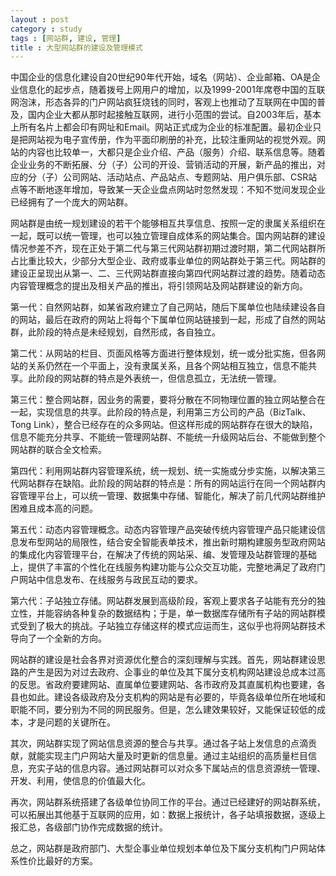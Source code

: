 ```yaml
---
layout : post
category : study
tags : [网站群, 建设, 管理]
title : 大型网站群的建设及管理模式
---
```

  中国企业的信息化建设自20世纪90年代开始，域名（网站）、企业邮箱、OA是企业信息化的起步点，随着拨号上网用户的增加，以及1999-2001年席卷中国的互联网泡沫，形态各异的门户网站疯狂烧钱的同时，客观上也推动了互联网在中国的普及，国内企业大都从那时起接触互联网，进行小范围的尝试。自2003年后，基本上所有名片上都会印有网址和Email。网站正式成为企业的标准配置。最初企业只是把网站视为电子宣传册，作为平面印刷册的补充，比较注重网站的视觉外观。网站的内容也比较单一，大都只是企业介绍、产品（服务）介绍、联系信息等。随着企业业务的不断拓展、分（子）公司的开设、营销活动的开展，新产品的推出，对应的分（子）公司网站、活动站点、产品站点、专题网站、用户俱乐部、CSR站点等不断地逐年增加，导致某一天企业盘点网站时忽然发现：不知不觉间发现企业已经拥有了一个庞大的网站群。

  网站群是由统一规划建设的若干个能够相互共享信息、按照一定的隶属关系组织在一起，既可以统一管理，也可以独立管理自成体系的网站集合。国内网站群的建设情况参差不齐，现在正处于第二代与第三代网站群初期过渡时期，第二代网站群所占比重比较大，少部分大型企业、政府或事业单位的网站群处于第三代。网站群的建设正呈现出从第一、二、三代网站群直接向第四代网站群过渡的趋势。随着动态内容管理概念的提出及相关产品的推出，将引领网站及网站群建设的新方向。

  第一代：自然网站群，如某省政府建立了自己网站，随后下属单位也陆续建设各自的网站，最后在政府的网站上将每个下属单位网站链接到一起，形成了自然的网站群，此阶段的特点是未经规划，自然形成，各自独立。

  第二代：从网站的栏目、页面风格等方面进行整体规划，统一或分批实施，但各网站的关系仍然在一个平面上，没有隶属关系，且各个网站相互独立，信息不能共享。此阶段的网站群的特点是外表统一，但信息孤立，无法统一管理。

  第三代：整合网站群，因业务的需要，要将分散在不同物理位置的独立网站整合在一起，实现信息的共享。此阶段的特点是，利用第三方公司的产品（BizTalk、Tong Link），整合已经存在的众多网站。但这样形成的网站群存在很大的缺陷，信息不能充分共享、不能统一管理网站群、不能统一升级网站后台、不能做到整个网站群的联合全文检索。

  第四代：利用网站群内容管理系统，统一规划、统一实施或分步实施，以解决第三代网站群存在缺陷。此阶段的网站群的特点是：所有的网站运行在同一个网站群内容管理平台上，可以统一管理、数据集中存储、智能化，解决了前几代网站群维护困难且成本高的问题。

  第五代：动态内容管理概念。动态内容管理产品突破传统内容管理产品只能建设信息发布型网站的局限性，结合安全智能表单技术，推出新时期构建服务型政府网站的集成化内容管理平台，在解决了传统的网站采、编、发管理及站群管理的基础上，提供了丰富的个性化在线服务构建功能与公众交互功能，完整地满足了政府门户网站中信息发布、在线服务与政民互动的要求。

  第六代：子站独立存储。网站群发展到高级阶段，客观上要求各子站能有充分的独立性，并能容纳各种复杂的数据结构；于是，单一数据库存储所有子站的网站群模式受到了极大的挑战。子站独立存储这样的模式应运而生，这似乎也将网站群技术导向了一个全新的方向。

  网站群的建设是社会各界对资源优化整合的深刻理解与实践。首先，网站群建设思路的产生是因为对过去政府、企事业的单位及其下属分支机构网站建设总成本过高的反思。省政府要建网站、直属单位要建网站、各市政府及其直属机构也要建，各县也如此。建设各级政府及分支机构的网站是有必要的，毕竟各级单位所在地域和职能不同，要分别为不同的网民服务。但是，怎么建效果较好，又能保证较低的成本，才是问题的关键所在。

  其次，网站群实现了网站信息资源的整合与共享。通过各子站上发信息的点滴贡献，就能实现主门户网站大量及时更新的信息量。通过主站组织的高质量栏目信息，充实子站的信息内容。通过网站群可以对众多下属站点的信息资源统一管理、开发、利用，使信息的价值最大化。

  再次，网站群系统搭建了各级单位协同工作的平台。通过已经建好的网站群系统，可以拓展出其他基于互联网的应用，如：数据上报统计，各子站填报数据，逐级上报汇总，各级部门协作完成数据的统计。

  总之，网站群是政府部门、大型企事业单位规划本单位及下属分支机构门户网站体系性价比最好的方案。
